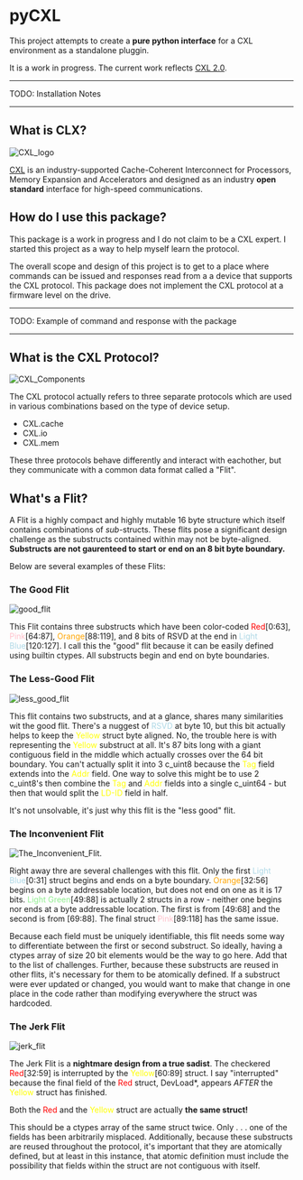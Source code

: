 # pyCXL

This project attempts to create a **pure python interface** for a CXL environment as a standalone pluggin.

It is a work in progress. The current work reflects [CXL 2.0](https://www.computeexpresslink.org/download-the-specification).

---
TODO: Installation Notes

---
## What is CLX?
![CXL_logo](img\CXL_Logo.jpg)

[CXL](https://www.computeexpresslink.org/about-cxl) is an industry-supported Cache-Coherent Interconnect for Processors,
Memory Expansion and Accelerators and designed as an industry **open standard** interface for high-speed
communications.

## How do I use this package?
This package is a work in progress and I do not claim to be a CXL expert. I started this project as a way to help myself
learn the protocol.

The overall scope and design of this project is to get to a place where commands can be issued and responses read from a
a device that supports the CXL protocol. This package does not implement the CXL protocol at a firmware level on the 
drive.

---
TODO: Example of command and response with the package

---



## What is the CXL Protocol?
![CXL_Components](img\CXL_Components.jpg)

The CXL protocol actually refers to three separate protocols which are used in various combinations based on the type
of device setup.

* CXL.cache
* CXL.io
* CXL.mem

These three protocols behave differently and interact with eachother, but they communicate with a common data format 
called a "Flit".

## What's a Flit?

A Flit is a highly compact and highly mutable 16 byte structure which itself contains combinations of _sub_-structs.
These flits pose a significant design challenge as the substructs contained within may not be byte-aligned. **Substructs
are not gaurenteed to start or end on an 8 bit byte boundary.** 

Below are several examples of these Flits:

### The Good Flit

![good_flit](img\nice_flit.jpg)

This Flit contains three substructs which have been color-coded <span style="color:red">Red</span>[0:63], 
<span style="color:pink">Pink</span>[64:87], <span style="color:orange">Orange</span>[88:119], and 8 bits of RSVD at the
end in <span style="color:lightblue">Light Blue</span>[120:127]. I call this the "good" flit because it can be easily 
defined using builtin ctypes. All substructs begin and end on byte boundaries.

### The Less-Good Flit

![less_good_flit](img\less_good_flit.jpg)

This flit contains two substructs, and at a glance, shares many similarities wit the good flit. There's a nuggest of
<span style="color:lightblue">RSVD</span> at byte 10, but this bit actually helps to keep the 
<span style="color:yellow">Yellow</span> struct byte aligned. No, the trouble here is with representing the
<span style="color:yellow">Yellow</span> substruct at all. It's 87 bits long with a giant contiguous field in the middle
which actually crosses over the 64 bit boundary. You can't actually split it into 3 c_uint8 because the 
<span style="color:yellow">Tag</span> field extends into the <span style="color:yellow">Addr</span> field. One way to
solve this might be to use 2 c_uint8's then combine the <span style="color:yellow">Tag</span> and 
<span style="color:yellow">Addr</span> fields into a single c_uint64 - but then that would split the 
<span style="color:yellow">LD-ID</span> field in half. 

It's not unsolvable, it's just why this flit is the "less good" flit.

### The Inconvenient Flit

![The_Inconvenient_Flit.](img\The_Inconvenient_Flit.JPG)

Right away thre are several challenges with this flit. Only the first 
<span style="color:lightblue">Light Blue</span>[0:31] struct begins and ends on a byte boundary. 
<span style="color:orange">Orange</span>[32:56] begins on a byte addressable location, but does not end on one as it is
17 bits. <span style="color:lightgreen">Light Green</span>[49:88] is actually 2 structs in a row - neither one begins 
nor ends at a byte addressable location. The first is from [49:68] and the second is from [69:88]. The final struct 
<span style="color:pink">Pink</span>[89:118] has the same issue. 

Because each field must be uniquely identifiable, this flit needs some way to differentiate between the first or second 
substruct. So ideally, having a ctypes array of size 20 bit elements would be the way to go here. Add that to the list
of challenges. Further, because these substructs are reused in other flits, it's necessary for them to be atomically 
defined. If a substruct were ever updated or changed, you would want to make that change in one place in the code rather
than modifying everywhere the struct was hardcoded.

### The Jerk Flit

![jerk_flit](img\jerk_flit.jpg)

The Jerk Flit is a **nightmare design from a true sadist**. The checkered <span style="color:red">Red</span>[32:59] is 
interrupted by the <span style="color:yellow">Yellow</span>[60:89] struct. I say "interrupted" because the final field 
of the <span style="color:red">Red</span> struct, DevLoad*, appears _AFTER_ the <span style="color:yellow">Yellow</span>
struct has finished.

Both the <span style="color:red">Red</span> and the <span style="color:yellow">Yellow</span> struct are actually **the 
same struct!**

This should be a ctypes array of the same struct twice. Only . . . one of the fields has been arbitrarily misplaced. 
Additionally, because these substructs are reused throughout the protocol, it's important that they are atomically 
defined, but at least in this instance, that atomic definition must include the possibility that fields within the 
struct are not contiguous with itself. 